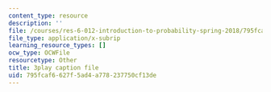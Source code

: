 ```yaml
---
content_type: resource
description: ''
file: /courses/res-6-012-introduction-to-probability-spring-2018/795fcaf6627f5ad4a778237750cf13de_NbYB0fiHoCs.vtt
file_type: application/x-subrip
learning_resource_types: []
ocw_type: OCWFile
resourcetype: Other
title: 3play caption file
uid: 795fcaf6-627f-5ad4-a778-237750cf13de
---
```


